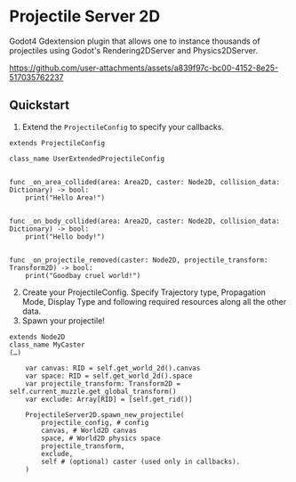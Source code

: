 Projectile Server 2D
===================

Godot4 Gdextension plugin that allows one to instance thousands of projectiles using Godot's Rendering2DServer and Physics2DServer.

https://github.com/user-attachments/assets/a839f97c-bc00-4152-8e25-517035762237


## Quickstart


1. Extend the `ProjectileConfig` to specify your callbacks.
```gdscript
extends ProjectileConfig

class_name UserExtendedProjectileConfig


func _on_area_collided(area: Area2D, caster: Node2D, collision_data: Dictionary) -> bool:
	print("Hello Area!")


func _on_body_collided(area: Area2D, caster: Node2D, collision_data: Dictionary) -> bool:
	print("Hello body!")


func _on_projectile_removed(caster: Node2D, projectile_transform: Transform2D) -> bool:
	print("Goodbay cruel world!")
```

2. Create your ProjectileConfig. Specify Trajectory type, Propagation Mode, Display Type and following required resources along all the other data.
3. Spawn your projectile!
```gdscript
extends Node2D
class_name MyCaster
(…)

    var canvas: RID = self.get_world_2d().canvas
    var space: RID = self.get_world_2d().space
    var projectile_transform: Transform2D = self.current_muzzle.get_global_transform()
    var exclude: Array[RID] = [self.get_rid()]

    ProjectileServer2D.spawn_new_projectile(
        projectile_config, # config
        canvas, # World2D canvas
        space, # World2D physics space
        projectile_transform, 
        exclude,
        self # (optional) caster (used only in callbacks).
    )
```

